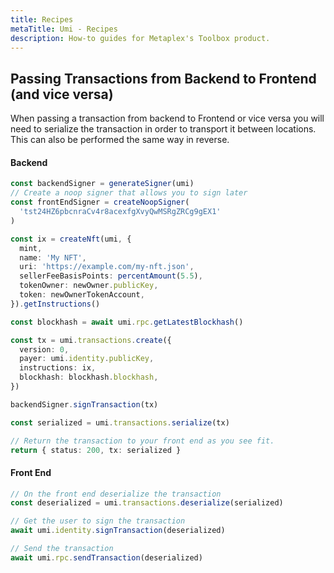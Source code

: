 ```yaml
---
title: Recipes
metaTitle: Umi - Recipes
description: How-to guides for Metaplex's Toolbox product.
---
```


## Passing Transactions from Backend to Frontend (and vice versa)

When passing a transaction from backend to Frontend or vice versa you will need to serialize the transaction in order to transport it between locations. This can also be performed the same way in reverse.

#### Backend

```ts
const backendSigner = generateSigner(umi)
// Create a noop signer that allows you to sign later
const frontEndSigner = createNoopSigner(
  'tst24HZ6pbcnraCv4r8acexfgXvyQwMSRgZRCg9gEX1'
)

const ix = createNft(umi, {
  mint,
  name: 'My NFT',
  uri: 'https://example.com/my-nft.json',
  sellerFeeBasisPoints: percentAmount(5.5),
  tokenOwner: newOwner.publicKey,
  token: newOwnerTokenAccount,
}).getInstructions()

const blockhash = await umi.rpc.getLatestBlockhash()

const tx = umi.transactions.create({
  version: 0,
  payer: umi.identity.publicKey,
  instructions: ix,
  blockhash: blockhash.blockhash,
})

backendSigner.signTransaction(tx)

const serialized = umi.transactions.serialize(tx)

// Return the transaction to your front end as you see fit.
return { status: 200, tx: serialized }
```

#### Front End

```ts
// On the front end deserialize the transaction
const deserialized = umi.transactions.deserialize(serialized)

// Get the user to sign the transaction
await umi.identity.signTransaction(deserialized)

// Send the transaction
await umi.rpc.sendTransaction(deserialized)
```
